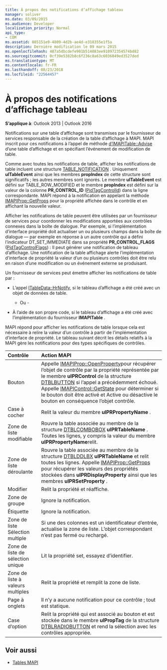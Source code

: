 ```yaml
---
title: À propos des notifications d’affichage tableau
manager: soliver
ms.date: 03/09/2015
ms.audience: Developer
localization_priority: Normal
api_type:
- COM
ms.assetid: 085151e9-4809-4d2b-ae4d-e318355e1f5a
description: Dernière modification le 09 mars 2015
ms.openlocfilehash: 487a5dbcdefe901b514083ee910972354574bd82
ms.sourcegitcommit: 0cf39e5382b8c6f236c8a63c6036849ed3527ded
ms.translationtype: MT
ms.contentlocale: fr-FR
ms.lasthandoff: 08/23/2018
ms.locfileid: "22564457"
---
```

# <a name="about-display-table-notifications"></a>À propos des notifications d’affichage tableau

**S’applique à**: Outlook 2013 | Outlook 2016 
  
Notifications sur une table d’affichage sont transmises par le fournisseur de services responsable de la création de la table d’affichage à MAPI. MAPI inscrit pour ces notifications à l’appel de méthode [d’IMAPITable::Advise](imapitable-advise.md) d’une table d’affichage et en spécifiant l’événement de modification de table. 
  
Comme avec toutes les notifications de table, afficher les notifications de table incluent une structure [TABLE_NOTIFICATION](table_notification.md) . Uniquement **ulTableEvent** ainsi que les membres **propIndex** de cette structure sont significatifs ; les autres membres sont ignorés. Le membre **ulTableEvent** est défini sur TABLE_ROW_MODIFIED et le membre **propIndex** est défini sur la valeur de la colonne **PR_CONTROL_ID** ([PidTagControlId](pidtagcontrolid-canonical-property.md)) dans la ligne correspondante. MAPI répond à la notification en appelant la méthode [IMAPIProp::GetProps](imapiprop-getprops.md) pour la propriété affichée dans le contrôle et en affichant la nouvelle valeur. 
  
Afficher les notifications de table peuvent être utilisées par un fournisseur de services pour coordonner les modifications apportées aux contrôles connexes dans la boîte de dialogue. Par exemple, si l’implémentation d’interface propriété doit actualiser un ou plusieurs champs dans la boîte de dialogue — par exemple en réponse à un autre contrôle qui a défini l’indicateur DT_SET_IMMEDIATE dans sa propriété **PR_CONTROL_FLAGS** ([PidTagControlFlags](pidtagcontrolflags-canonical-property.md)) : Il peut générer une notification de tableau d’affichage. Une notification de la table affichage alerte l’implémentation d’interface de propriété la valeur d’un ou plusieurs contrôles doit être relu en raison d’une modification ou un événement externe se produisant. 
  
Un fournisseur de services peut émettre afficher les notifications de table par :
  
- L’appel [ITableData::HrNotify](itabledata-hrnotify.md), si le tableau d’affichage a été créé avec un objet de données de table.
    
    - Ou -
    
- À l’aide de son propre code, si le tableau d’affichage a été créé avec l’implémentation du fournisseur **IMAPITable** . 
    
MAPI répond pour afficher les notifications de table lorsque cela est nécessaire à relire la valeur d’un contrôle à partir de l’implémentation d’interface de propriété. Le tableau suivant décrit les détails relatifs à la MAPI gère les notifications pour des types spécifiques de contrôles.
  
|**Contrôle**|**Action MAPI**|
|:-----|:-----|
|Bouton  <br/> |Appelle [IMAPIProp::OpenProperty](imapiprop-openproperty.md)pour récupérer l’objet de contrôle par la propriété représentée par le membre **ulPRControl** de la structure [DTBLBUTTON](dtblbutton.md) si l’appel a précédemment échoué. Appelle [IMAPIControl::GetState](imapicontrol-getstate.md) pour déterminer si le bouton doit être activé et Active ou désactive le bouton en conséquence l’objet contrôle.  <br/> |
|Case à cocher  <br/> |Relit la valeur du membre **ulPRPropertyName** .  <br/> |
|Zone de liste modifiable  <br/> |Rouvre la table associée au membre de la structure [DTBLCOMBOBOX](dtblcombobox.md) **ulPRTableName** . Toutes les lignes, y compris la valeur du membre **ulPRPropertyName**relit.  <br/> |
|Zone de liste déroulante  <br/> |Rouvre la table associée au membre de la structure [DTBLDDLBX](dtblddlbx.md) **ulPRTableName** et relit toutes les lignes. Appelle [IMAPIProp::GetProps](imapiprop-getprops.md) pour récupérer les valeurs des propriétés stockées dans **ulPRDisplayProperty** ainsi que les membres **ulPRSetProperty** .  <br/> |
|Modifier  <br/> |Relit la propriété et réaffiche.  <br/> |
|Zone de groupe  <br/> |Ignore la notification.  <br/> |
|Étiquette  <br/> |Ignore la notification.  <br/> |
|Zone de liste Sélection multiple  <br/> |Si une des colonnes est un identificateur d’entrée, actualise la zone de liste. L’objet correspondant n’est pas fermé ou rechargé.  <br/> |
|Zone de liste de sélection unique  <br/> |Lit la propriété set, essayez d’identifier.  <br/> |
|Zone de liste à valeurs multiples  <br/> |Relit la propriété et remplit la zone de liste.  <br/> |
|Page à onglets  <br/> |Il n’y a aucune notification pour ce contrôle ; tout est statique.  <br/> |
|Case d’option  <br/> |Relit la propriété qui est associé au bouton et est stockée dans le membre **ulPropTag** de la structure [DTBLRADIOBUTTON](dtblradiobutton.md) et rend la sélection avec les contrôles appropriée.  <br/> |
   
## <a name="see-also"></a>Voir aussi

- [Tables MAPI](mapi-tables.md)


